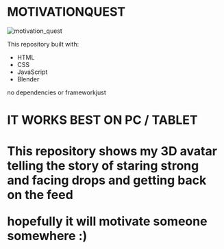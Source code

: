 # MOTIVATIONQUEST
![motivation_quest](https://github.com/Aofficial0/MOTIVATIONQUEST/assets/130147615/bb65fb79-03b5-4cc1-ac66-47af1bcb4c43)

This repository built with:

<ul> 
  <li>HTML</li>
  <li>CSS</li>
  <li>JavaScript</li>
  <li>Blender</li>
</ul>
no dependencies or frameworkjust 

<h1>IT WORKS BEST ON PC / TABLET <H1>
  
This repository shows  my 3D avatar telling the story of staring strong and facing drops and getting back on the feed 
  
  hopefully it will motivate someone somewhere :)
